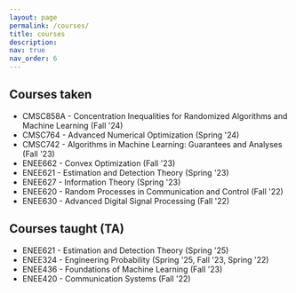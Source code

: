```yaml
---
layout: page
permalink: /courses/
title: courses
description:
nav: true
nav_order: 6
---
```


## Courses taken
- CMSC858A - Concentration Inequalities for Randomized Algorithms and Machine Learning (Fall '24)
- CMSC764 - Advanced Numerical Optimization (Spring '24)
- CMSC742 - Algorithms in Machine Learning: Guarantees and Analyses (Fall '23)
- ENEE662 - Convex Optimization (Fall '23)
- ENEE621 - Estimation and Detection Theory (Spring '23)
- ENEE627 - Information Theory (Spring '23)
- ENEE620 - Random Processes in Communication and Control (Fall '22)
- ENEE630 - Advanced Digital Signal Processing (Fall '22)


## Courses taught (TA)
- ENEE621 - Estimation and Detection Theory (Spring '25)
- ENEE324 - Engineering Probability (Spring '25, Fall '23, Spring '22)
- ENEE436 - Foundations of Machine Learning (Fall '23)
- ENEE420 - Communication Systems (Fall '22)
